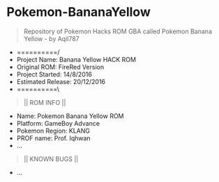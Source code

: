# Pokemon-BananaYellow
> Repository of Pokemon Hacks ROM GBA called Pokemon Banana Yellow - by Aqil787

- ==========/
- Project Name: Banana Yellow HACK ROM
- Original ROM: FireRed Version
- Project Started: 14/8/2016
- Estimated Release: 20/12/2016
- ==========\

> || ROM INFO ||
- Name: Pokemon Banana Yellow ROM
- Platform: GameBoy Advance
- Pokemon Region: KLANG
- PROF name: Prof. Iqhwan
- ...

> || KNOWN BUGS ||
- ...
